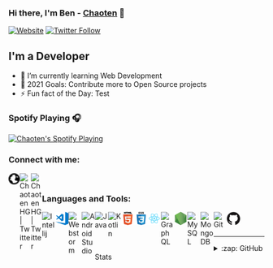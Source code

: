 ### Hi there, I'm Ben - [Chaoten][website] 👋

[![Website](https://img.shields.io/website?label=chaoten.xyz&style=for-the-badge&url=https%3A%2F%2Fchaoten.xyz)](https://chaoten.xyz)
[![Twitter Follow](https://img.shields.io/twitter/follow/ChaotenHG?color=1DA1F2&logo=twitter&style=for-the-badge)](https://twitter.com/intent/follow?original_referer=https%3A%2F%2Fgithub.com%2FChaotenHG&screen_name=ChaotenHG)

## I'm a Developer

- 🌱 I’m currently learning Web Development
- 🥅 2021 Goals: Contribute more to Open Source projects
- ⚡ Fun fact of the Day: Test

### Spotify Playing 🎧

[<img src="https://spotify-three.vercel.app/api/spotify" alt="Chaoten's Spotify Playing" width="350" />](https://open.spotify.com/user/oha9kkq8wjmidg3xn6lqvwkaw)

### Connect with me:

[<img align="left" alt="chaoten.xyz" width="22px" src="https://raw.githubusercontent.com/iconic/open-iconic/master/svg/globe.svg" />][website]
[<img align="left" alt="ChaotenHG | Twitter" width="22px" src="https://cdn.jsdelivr.net/npm/simple-icons@v3/icons/twitter.svg" />][twitter]
[<img align="left" alt="ChaotenHG | Twitter" width="22px" src="https://cdn2.iconfinder.com/data/icons/gaming-platforms-logo-shapes/250/teamspeak_logo-512.png" />][twitter]


<br />

### Languages and Tools:

<img align="left" alt="Intellij" width="26px" src="https://cdn.iconscout.com/icon/free/png-512/intellij-idea-569199.png" />
<img align="left" alt="Visual Studio Code" width="26px" src="https://raw.githubusercontent.com/github/explore/80688e429a7d4ef2fca1e82350fe8e3517d3494d/topics/visual-studio-code/visual-studio-code.png" />
<img align="left" alt="Webstorm" width="26px" src="https://cdn.freebiesupply.com/logos/large/2x/webstorm-icon-logo-png-transparent.png" />
<img align="left" alt="Android Studio " width="26px" src="https://upload.wikimedia.org/wikipedia/commons/thumb/archive/3/34/20200802160428%21Android_Studio_icon.svg/120px-Android_Studio_icon.svg.png" />
<img align="left" alt="Java" width="26px" src="https://upload-icon.s3.us-east-2.amazonaws.com/uploads/icons/png/378554371540553613-512.png" />
<img align="left" alt="Kotlin" width="26px" src="https://upload-icon.s3.us-east-2.amazonaws.com/uploads/icons/png/18852341021548218200-512.png" />
<img align="left" alt="HTML5" width="26px" src="https://raw.githubusercontent.com/github/explore/80688e429a7d4ef2fca1e82350fe8e3517d3494d/topics/html/html.png" />
<img align="left" alt="CSS3" width="26px" src="https://raw.githubusercontent.com/github/explore/80688e429a7d4ef2fca1e82350fe8e3517d3494d/topics/css/css.png" />
<img align="left" alt="React" width="26px" src="https://raw.githubusercontent.com/github/explore/80688e429a7d4ef2fca1e82350fe8e3517d3494d/topics/react/react.png" />
<img align="left" alt="GraphQL" width="26px" src="https://upload.wikimedia.org/wikipedia/commons/thumb/1/17/GraphQL_Logo.svg/1024px-GraphQL_Logo.svg.png" />
<img align="left" alt="Node.js" width="26px" src="https://raw.githubusercontent.com/github/explore/80688e429a7d4ef2fca1e82350fe8e3517d3494d/topics/nodejs/nodejs.png" />
<img align="left" alt="MySQL" width="26px" src="https://cdn.iconscout.com/icon/free/png-512/mysql-19-1174939.png" />
<img align="left" alt="MongoDB" width="26px" src="https://cdn.iconscout.com/icon/free/png-512/mongodb-4-1175139.png" />
<img align="left" alt="Git" width="26px" src="https://upload.wikimedia.org/wikipedia/commons/thumb/3/3f/Git_icon.svg/1024px-Git_icon.svg.png" />
<img align="left" alt="GitHub" width="26px" src="https://raw.githubusercontent.com/github/explore/78df643247d429f6cc873026c0622819ad797942/topics/github/github.png" />

<br />
<br />

---

<details>
  <summary>:zap: GitHub Stats</summary>

  <img align="left" alt="codeSTACKr's GitHub Stats" src="https://github-readme-stats.codestackr.vercel.app/api?username=ChaotenHG&show_icons=true&hide_border=true" />

</details>

[website]: https://chaoten.xyz
[twitter]: https://twitter.com/ChaotenHG
[teamspeak]: ts3server://chaoten
